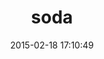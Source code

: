 ---
layout: post
title:  "soda"
repo:   "sugarcrm/SODA"
date:   2015-02-18 17:10:49
gemurl: http://www.github.com/sugarcrm/SODA
---